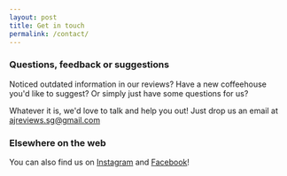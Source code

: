 ```yaml
---
layout: post
title: Get in touch
permalink: /contact/
---
```


### Questions, feedback or suggestions
Noticed outdated information in our reviews? Have a new coffeehouse you'd like to suggest? Or simply just have some questions for us?

Whatever it is, we'd love to talk and help you out! Just drop us an email at <a href="mailto:ajreviews.sg@gmail.com">ajreviews.sg@gmail.com</a>

### Elsewhere on the web
You can also find us on [Instagram](https://www.instagram.com/averagejoe.reviews/) and [Facebook](https://www.facebook.com/averagejoe.sg/)!

